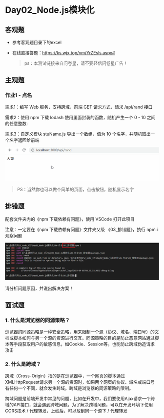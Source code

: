 # Day02_Node.js模块化

## 客观题

* 参考客观题目录下的excel

* 在线直接答题：https://ks.wjx.top/vm/YrZEsls.aspx# 

  > ps：本测试链接来自问卷星，请不要轻信问卷星广告！



## 主观题

### 作业1 - 点名

需求1：编写 Web 服务，支持跨域，前端 GET 请求方式，请求 /api/rand 接口

需求2：使用 npm 下载 lodash 使用里面封装的函数，随机产生一个 0 - 10 之间的任意整数:

需求3：自定义模块 stuName.js 导出一个数组，值为 10 个名字，并随机取出一个名字返回给前端

![build](Day02-Work-images/build.gif)

> PS：当然你也可以做个简单的页面，点击按钮，随机显示名字



## 排错题

配套文件夹内的《npm 下载依赖有问题》，使用 VSCode 打开此项目

注意：一定要在《npm 下载依赖有问题》文件夹父级 《03_排错题》，执行 npm i 观察问题

![image-20230401115612127](Day02-Work-images/image-20230401115612127.png)

请分析问题原因，并说出解决方案！



## 面试题

### 1. 什么是浏览器的同源策略？

浏览器的同源策略是一种安全策略，用来限制一个源（协议、域名、端口号）的文档或脚本如何与另一个源的资源进行交互。同源策略的目的是防止恶意网站通过脚本等手段获取用户的敏感信息，如Cookie、Session等。也能防止跨域伪造请求攻击

### 2. 什么是跨域？

跨域（Cross-Origin）指的是在浏览器中，一个网页的脚本通过XMLHttpRequest请求另一个源的资源时，如果两个网页的协议、域名或端口号有任何一个不同，就会发生跨域。跨域是浏览器的同源策略的限制。

跨域问题是前端开发中常见的问题，比如在开发中，我们要使用Ajax请求一个跨域的API接口，就会遇到跨域问题。为了解决跨域问题，可以在开发环境下使用CORS技术 / 代理转发，上线后，可以放到同一个源下 / 代理转发



